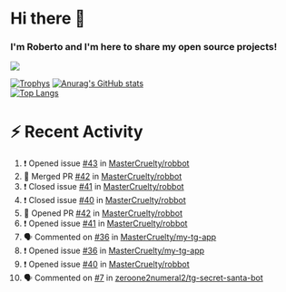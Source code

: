 # Hi there 👋
### I'm Roberto and I'm here to share my open source projects!

<img src="https://komarev.com/ghpvc/?username=mastercruelty&label=Profile views&color=0e75b6"><br>

[![Trophys](https://github-profile-trophy.vercel.app/?username=mastercruelty)](https://github.com/ryo-ma/github-profile-trophy)
[![Anurag's GitHub stats](https://github-readme-stats.vercel.app/api?username=mastercruelty&show_icons=true&theme=tokyonight)](https://github.com/anuraghazra/github-readme-stats)<br>
[![Top Langs](https://github-readme-stats.vercel.app/api/top-langs/?username=mastercruelty&exclude_repo=Alarm-project&layout=compact&theme=tokyonight)](https://github.com/anuraghazra/github-readme-stats)

# :zap: Recent Activity
<!--START_SECTION:activity-->
1. ❗️ Opened issue [#43](https://github.com/MasterCruelty/robbot/issues/43) in [MasterCruelty/robbot](https://github.com/MasterCruelty/robbot)
2. 🎉 Merged PR [#42](https://github.com/MasterCruelty/robbot/pull/42) in [MasterCruelty/robbot](https://github.com/MasterCruelty/robbot)
3. ❗️ Closed issue [#41](https://github.com/MasterCruelty/robbot/issues/41) in [MasterCruelty/robbot](https://github.com/MasterCruelty/robbot)
4. ❗️ Closed issue [#40](https://github.com/MasterCruelty/robbot/issues/40) in [MasterCruelty/robbot](https://github.com/MasterCruelty/robbot)
5. 💪 Opened PR [#42](https://github.com/MasterCruelty/robbot/pull/42) in [MasterCruelty/robbot](https://github.com/MasterCruelty/robbot)
6. ❗️ Opened issue [#41](https://github.com/MasterCruelty/robbot/issues/41) in [MasterCruelty/robbot](https://github.com/MasterCruelty/robbot)
7. 🗣 Commented on [#36](https://github.com/MasterCruelty/my-tg-app/issues/36) in [MasterCruelty/my-tg-app](https://github.com/MasterCruelty/my-tg-app)
8. ❗️ Opened issue [#36](https://github.com/MasterCruelty/my-tg-app/issues/36) in [MasterCruelty/my-tg-app](https://github.com/MasterCruelty/my-tg-app)
9. ❗️ Opened issue [#40](https://github.com/MasterCruelty/robbot/issues/40) in [MasterCruelty/robbot](https://github.com/MasterCruelty/robbot)
10. 🗣 Commented on [#7](https://github.com/zeroone2numeral2/tg-secret-santa-bot/issues/7) in [zeroone2numeral2/tg-secret-santa-bot](https://github.com/zeroone2numeral2/tg-secret-santa-bot)
<!--END_SECTION:activity-->
